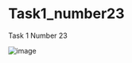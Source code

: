 # Task1_number23

Task 1 Number 23

![image](https://user-images.githubusercontent.com/90615217/162497751-95924feb-18f2-44ae-bb00-dc0e7d06a091.png)

